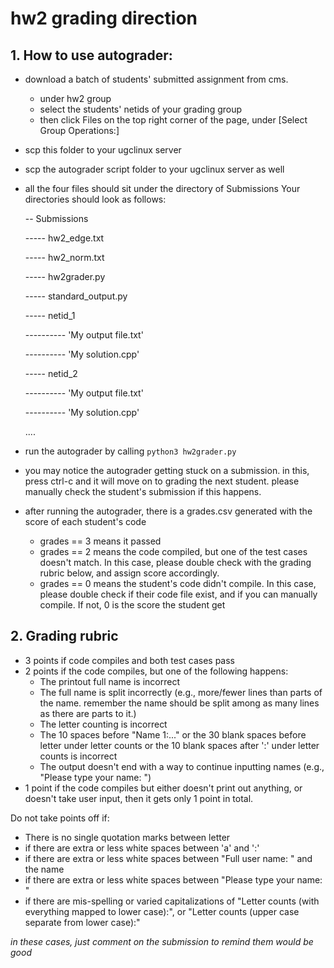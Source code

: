 # hw2 grading direction

## 1. How to use autograder:
- download a batch of students' submitted assignment from cms.
     - under hw2 group 
     - select the students' netids of your grading group
     - then click Files on the top right corner of the page, under [Select Group Operations:]
- scp this folder to your ugclinux server
- scp the autograder script folder to your ugclinux server as well
- all the four files should sit under the directory of Submissions 
     Your directories should look as follows:
     
     -- Submissions

     ----- hw2_edge.txt

     ----- hw2_norm.txt

     ----- hw2grader.py

     ----- standard_output.py

     ----- netid_1

     ---------- 'My output file.txt'

     ---------- 'My solution.cpp'

     ----- netid_2

     ---------- 'My output file.txt'

     ---------- 'My solution.cpp'

     ....

- run the autograder by calling `python3 hw2grader.py`
- you may notice the autograder getting stuck on a submission. in this, press ctrl-c and it will move on to grading the next student. please manually check the student's submission if this happens.
- after running the autograder, there is a grades.csv generated with the score of each student's code
     - grades == 3 means it passed
     - grades == 2 means the code compiled, but one of the test cases doesn't match. In this case, please double check with the grading rubric below, and assign score accordingly.
     - grades == 0 means the student's code didn't compile. In this case, please double check if their code file exist, and if you can manually compile. If not, 0 is the score the student get
     


## 2. Grading rubric

- 3 points if code compiles and both test cases pass
- 2 points if the code compiles, but one of the following happens:
     - The printout full name is incorrect
     - The full name is split incorrectly (e.g., more/fewer lines than parts of the name. remember the name should be split among as many lines as there are parts to it.)
     - The letter counting is incorrect
     - The 10 spaces before "Name 1:..." or the 30 blank spaces before letter under letter counts or the 10 blank spaces after ':' under letter counts is incorrect
     - The output doesn't end with a way to continue inputting names (e.g., "Please type your name: ")
- 1 point if the code compiles but either doesn't print out anything, or doesn't take user input, then it gets only 1 point in total.

Do not take points off if: 
  - There is no single quotation marks between letter
  - if there are extra or less white spaces between 'a' and ':'
  - if there are extra or less white spaces between "Full user name: " and the name
  - if there are extra or less white spaces between "Please type your name: "
  - if there are mis-spelling or varied capitalizations of "Letter counts (with everything mapped to lower case):", or "Letter counts (upper case separate from lower case):"

_in these cases, just comment on the submission to remind them would be good_